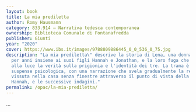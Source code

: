 ```yaml
---
layout: book
title: La mia prediletta
author: Romy Hausmann
category: 833.914 – Narrativa tedesca contemporanea
ownership: Biblioteca Comunale di Fontanafredda
publisher: Giunti
year: "2020"
cover: https://www.ibs.it/images/9788809886445_0_0_536_0_75.jpg
description: "La mia prediletta\" descrive la storia di Lena, una donna rapita
  per anni insieme ai suoi figli Hannah e Jonathan, e la loro fuga che porta
  alla luce la verità sulla prigionia e l'identità dei tre. La trama è ricca di
  suspense psicologica, con una narrazione che svela gradualmente la realtà
  vissuta nella casa senza finestre attraverso il punto di vista della bambina,
  Hannah, e le successive indagini."
permalink: /opac/la-mia-prediletta/
---
```

...
